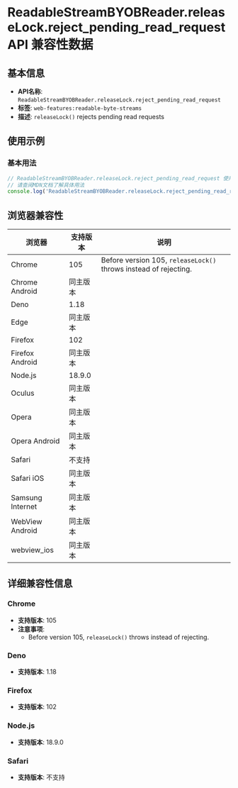 # ReadableStreamBYOBReader.releaseLock.reject_pending_read_request API 兼容性数据

## 基本信息

- **API名称**: `ReadableStreamBYOBReader.releaseLock.reject_pending_read_request`
- **标签**: `web-features:readable-byte-streams`
- **描述**: `releaseLock()` rejects pending read requests

## 使用示例

### 基本用法

```javascript
// ReadableStreamBYOBReader.releaseLock.reject_pending_read_request 使用示例
// 请查阅MDN文档了解具体用法
console.log('ReadableStreamBYOBReader.releaseLock.reject_pending_read_request API');
```

## 浏览器兼容性

| 浏览器 | 支持版本 | 说明 |
|--------|----------|------|
| Chrome | 105 | Before version 105, `releaseLock()` throws instead of rejecting. |
| Chrome Android | 同主版本 |  |
| Deno | 1.18 |  |
| Edge | 同主版本 |  |
| Firefox | 102 |  |
| Firefox Android | 同主版本 |  |
| Node.js | 18.9.0 |  |
| Oculus | 同主版本 |  |
| Opera | 同主版本 |  |
| Opera Android | 同主版本 |  |
| Safari | 不支持 |  |
| Safari iOS | 同主版本 |  |
| Samsung Internet | 同主版本 |  |
| WebView Android | 同主版本 |  |
| webview_ios | 同主版本 |  |

## 详细兼容性信息

### Chrome

- **支持版本**: 105
- **注意事项**:
  - Before version 105, `releaseLock()` throws instead of rejecting.

### Deno

- **支持版本**: 1.18

### Firefox

- **支持版本**: 102

### Node.js

- **支持版本**: 18.9.0

### Safari

- **支持版本**: 不支持

